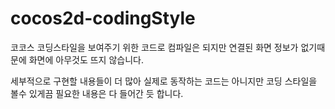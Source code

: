 # cocos2d-codingStyle


코코스 코딩스타일을 보여주기 위한 코드로 컴파일은 되지만 연결된 화면 정보가 없기때문에 화면에 아무것도 뜨지 않습니다.

세부적으로 구현할 내용들이 더 많아 실제로 동작하는 코드는 아니지만 코딩 스타일을 볼수 있게끔 필요한 내용은 다 들어간 듯 합니다.
